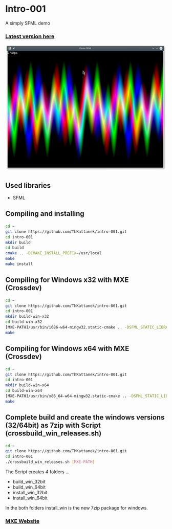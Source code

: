 # Intro-001
A simply SFML demo
### [Latest version here](https://github.com/ThKattanek/intro-001/releases)

![Screenshot](screenshot.png)

## Used libraries
* SFML

## Compiling and installing
```bash
cd ~
git clone https://github.com/ThKattanek/intro-001.git
cd intro-001
mkdir build
cd build
cmake .. -DCMAKE_INSTALL_PREFIX=/usr/local
make
make install
```
## Compiling for Windows x32 with MXE (Crossdev)
```bash
cd ~
git clone https://github.com/ThKattanek/intro-001.git
cd intro-001
mkdir build-win-x32
cd build-win-x32
[MXE-PATH]/usr/bin/i686-w64-mingw32.static-cmake .. -DSFML_STATIC_LIBRARIES=TRUE
make
```
## Compiling for Windows x64 with MXE (Crossdev)
```bash
cd ~
git clone https://github.com/ThKattanek/intro-001.git
cd intro-001
mkdir build-win-x64
cd build-win-x64
[MXE-PATH]/usr/bin/x86_64-w64-mingw32.static-cmake .. -DSFML_STATIC_LIBRARIES=TRUE
make
```
## Complete build and create the windows versions (32/64bit) as 7zip with Script (crossbuild_win_releases.sh)
```bash
cd ~
git clone https://github.com/ThKattanek/intro-001.git
cd intro-001
./crossbuild_win_releases.sh [MXE-PATH]
```
The Script creates 4 folders ...

* build_win_32bit
* build_win_64bit
* install_win_32bit
* install_win_64bit

In the both folders install_win is the new 7zip package for windows.

### [MXE Website](http://mxe.cc)
